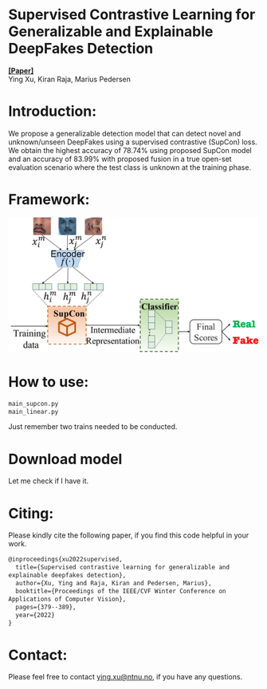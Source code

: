 # Supervised Contrastive Learning for Generalizable and Explainable DeepFakes Detection
[**[Paper]**](https://openaccess.thecvf.com/content/WACV2022W/XAI4B/html/Xu_Supervised_Contrastive_Learning_for_Generalizable_and_Explainable_DeepFakes_Detection_WACVW_2022_paper.html)\
Ying Xu, Kiran Raja, Marius Pedersen
# Introduction:
We propose a generalizable detection model that can detect novel and unknown/unseen DeepFakes using a supervised contrastive (SupCon) loss. We obtain the highest accuracy of 78.74% using proposed SupCon model and an accuracy of 83.99% with proposed fusion in a true open-set evaluation scenario where the test class is unknown at the training phase.
# Framework:
<img src="/plots/proposed_approach1_big.png" alt="Framework" width="700"/>

# How to use:
```
main_supcon.py
main_linear.py
```
Just remember two trains needed to be conducted.

# Download model
Let me check if I have it.

# Citing:
Please kindly cite the following paper, if you find this code helpful in your work.
```
@inproceedings{xu2022supervised,
  title={Supervised contrastive learning for generalizable and explainable deepfakes detection},
  author={Xu, Ying and Raja, Kiran and Pedersen, Marius},
  booktitle={Proceedings of the IEEE/CVF Winter Conference on Applications of Computer Vision},
  pages={379--389},
  year={2022}
}
```
# Contact:
Please feel free to contact ying.xu@ntnu.no, if you have any questions.

